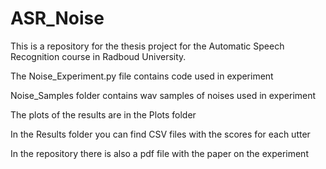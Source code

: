 # ASR_Noise

This is a repository for the thesis project for the Automatic Speech Recognition course in Radboud University.

The Noise_Experiment.py file contains code used in experiment

Noise_Samples folder contains wav samples of noises used in experiment

The plots of the results are in the Plots folder

In the Results folder you can find CSV files with the scores for each utter

In the repository there is also a pdf file with the paper on the experiment
